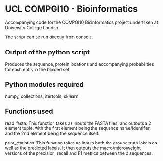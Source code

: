 # UCL COMPGI10 - Bioinformatics
Accompanying code for the COMPGI10 Bioinformatics project undertaken at University College London.

The script can be run directly from console.


## Output of the python script
Produces the sequence, protein locations and accompanying probabilities for each entry in the blinded set


## Python modules required
numpy, collections, itertools, sklearn


## Functions used
read_fasta:
This function takes as inputs the FASTA files, and outputs a 2 element tuple, with the first element being the sequence name/identifier, and the 2nd element being the sequence itself.

print_statistics: 
This function takes as inputs both the ground truth labels as well as the predicted labels. It then outputs the macro/micro/weight versions of the precision, recall and F1 metrics between the 2 sequences.



